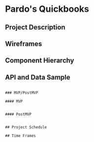 # Pardo's Quickbooks
 <link>

## Project Description



## Wireframes



## Component Hierarchy



## API and Data Sample


```

### MVP/PostMVP

#### MVP


#### PostMVP


## Project Schedule

## Time Frames
